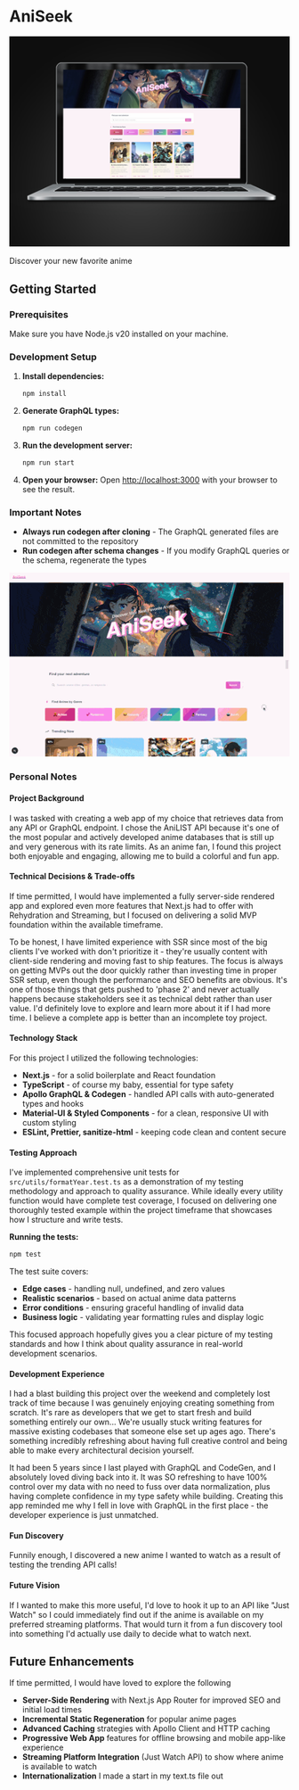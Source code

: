 # AniSeek

![AniSeek](./public/preview.png)

Discover your new favorite anime

## Getting Started

### Prerequisites

Make sure you have Node.js v20 installed on your machine.

### Development Setup

1. **Install dependencies:**

   ```bash
   npm install
   ```

2. **Generate GraphQL types:**

   ```bash
   npm run codegen
   ```

3. **Run the development server:**

   ```bash
   npm run start
   ```

4. **Open your browser:**
   Open [http://localhost:3000](http://localhost:3000) with your browser to see the result.

### Important Notes

- **Always run codegen after cloning** - The GraphQL generated files are not committed to the repository
- **Run codegen after schema changes** - If you modify GraphQL queries or the schema, regenerate the types

![showcase](./public/showcase.gif)

### Personal Notes

#### Project Background

I was tasked with creating a web app of my choice that retrieves data from any API or GraphQL endpoint. I chose the AniLIST API because it's one of the most popular and actively developed anime databases that is still up and very generous with its rate limits. As an anime fan, I found this project both enjoyable and engaging, allowing me to build a colorful and fun app.

#### Technical Decisions & Trade-offs

If time permitted, I would have implemented a fully server-side rendered app and explored even more features that Next.js had to offer with Rehydration and Streaming, but I focused on delivering a solid MVP foundation within the available timeframe.

To be honest, I have limited experience with SSR since most of the big clients I've worked with don't prioritize it - they're usually content with client-side rendering and moving fast to ship features. The focus is always on getting MVPs out the door quickly rather than investing time in proper SSR setup, even though the performance and SEO benefits are obvious. It's one of those things that gets pushed to 'phase 2' and never actually happens because stakeholders see it as technical debt rather than user value. I'd definitely love to explore and learn more about it if I had more time. I believe a complete app is better than an incomplete toy project.

#### Technology Stack

For this project I utilized the following technologies:

- **Next.js** - for a solid boilerplate and React foundation
- **TypeScript** - of course my baby, essential for type safety
- **Apollo GraphQL & Codegen** - handled API calls with auto-generated types and hooks
- **Material-UI & Styled Components** - for a clean, responsive UI with custom styling
- **ESLint, Prettier, sanitize-html** - keeping code clean and content secure

#### Testing Approach

I've implemented comprehensive unit tests for `src/utils/formatYear.test.ts` as a demonstration of my testing methodology and approach to quality assurance. While ideally every utility function would have complete test coverage, I focused on delivering one thoroughly tested example within the project timeframe that showcases how I structure and write tests.

**Running the tests:**

```bash
npm test
```

The test suite covers:

- **Edge cases** - handling null, undefined, and zero values
- **Realistic scenarios** - based on actual anime data patterns
- **Error conditions** - ensuring graceful handling of invalid data
- **Business logic** - validating year formatting rules and display logic

This focused approach hopefully gives you a clear picture of my testing standards and how I think about quality assurance in real-world development scenarios.

#### Development Experience

I had a blast building this project over the weekend and completely lost track of time because I was genuinely enjoying creating something from scratch. It's rare as developers that we get to start fresh and build something entirely our own... We're usually stuck writing features for massive existing codebases that someone else set up ages ago. There's something incredibly refreshing about having full creative control and being able to make every architectural decision yourself.

It had been 5 years since I last played with GraphQL and CodeGen, and I absolutely loved diving back into it. It was SO refreshing to have 100% control over my data with no need to fuss over data normalization, plus having complete confidence in my type safety while building. Creating this app reminded me why I fell in love with GraphQL in the first place - the developer experience is just unmatched.

#### Fun Discovery

Funnily enough, I discovered a new anime I wanted to watch as a result of testing the trending API calls!

#### Future Vision

If I wanted to make this more useful, I'd love to hook it up to an API like "Just Watch" so I could immediately find out if the anime is available on my preferred streaming platforms. That would turn it from a fun discovery tool into something I'd actually use daily to decide what to watch next.

## Future Enhancements

If time permitted, I would have loved to explore the following

- **Server-Side Rendering** with Next.js App Router for improved SEO and initial load times
- **Incremental Static Regeneration** for popular anime pages
- **Advanced Caching** strategies with Apollo Client and HTTP caching
- **Progressive Web App** features for offline browsing and mobile app-like experience
- **Streaming Platform Integration** (Just Watch API) to show where anime is available to watch
- **Internationalization** I made a start in my text.ts file out

